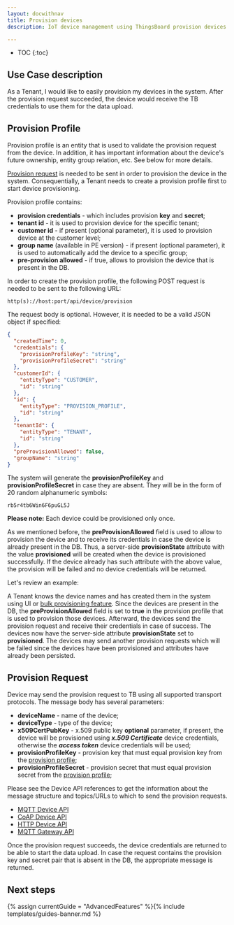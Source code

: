 ```yaml
---
layout: docwithnav
title: Provision devices
description: IoT device management using ThingsBoard provision devices feature

---
```


* TOC
{:toc}

## Use Case description

As a Tenant, I would like to easily provision my devices in the system.
After the provision request succeeded, the device would receive the TB credentials to use them for the data upload.

## Provision Profile

Provision profile is an entity that is used to validate the provision request from the device.
In addition, it has important information about the device's future ownership, entity group relation, etc. See below for more details.

[Provision request](/docs/user-guide/provision-devices/#provision-request) is needed to be sent in order to provision the device in the system.
Consequentially, a Tenant needs to create a provision profile first to start device provisioning.

Provision profile contains:

- **provision credentials** - which includes provision **key** and **secret**;
- **tenant id** - it is used to provision device for the specific tenant;
- **customer id** - if present (optional parameter), it is used to provision device at the customer level;
- **group name** (available in PE version) - if present (optional parameter), it is used to automatically add the device to a specific group;
- **pre-provision allowed** - if true, allows to provision the device that is present in the DB.

In order to create the provision profile, the following POST request is needed to be sent to the following URL:

```shell
http(s)://host:port/api/device/provision
```

The request body is optional. However, it is needed to be a valid JSON object if specified:

```json
{
  "createdTime": 0,
  "credentials": {
    "provisionProfileKey": "string",
    "provisionProfileSecret": "string"
  },
  "customerId": {
    "entityType": "CUSTOMER",
    "id": "string"
  },
  "id": {
    "entityType": "PROVISION_PROFILE",
    "id": "string"
  },
  "tenantId": {
    "entityType": "TENANT",
    "id": "string"
  },
  "preProvisionAllowed": false,
  "groupName": "string"
}
```

The system will generate the **provisionProfileKey** and **provisionProfileSecret** in case they are absent.
They will be in the form of 20 random alphanumeric symbols:

```text
rb5r4tb6Win6F6puGL5J
```

**Please note:** Each device could be provisioned only once.

As we mentioned before, the **preProvisionAllowed** field is used to allow to provision the device and to receive its credentials in case the device is already present in the DB.
Thus, a server-side **provisionState** attribute with the value **provisioned** will be created when the device is provisioned successfully. 
If the device already has such attribute with the above value, the provision will be failed and no device credentials will be returned.

Let's review an example:

A Tenant knows the device names and has created them in the system using UI or [bulk provisioning feature](/docs/user-guide/bulk-provisioning).
Since the devices are present in the DB, the **preProvisionAllowed** field is set to **true** in the provision profile that is used to provision those devices.
Afterward, the devices send the provision request and receive their credentials in case of success. 
The devices now have the server-side attribute **provisionState** set to **provisioned**.
The devices may send another provision requests which will be failed since the devices have been provisioned and attributes have already been persisted.

## Provision Request

Device may send the provision request to TB using all supported transport protocols. The message body has several parameters:
- **deviceName** - name of the device;
- **deviceType** - type of the device;
- **x509CertPubKey** - x.509 public key **optional** parameter, if present, the device will be provisioned using ***x.509 Certificate*** device credentials, otherwise the ***access token*** device credentials will be used;
- **provisionProfileKey** - provision key that must equal provision key from the [provision profile](/docs/user-guide/provision-devices/#provision-profile);
- **provisionProfileSecret** - provision secret that must equal provision secret from the [provision profile](/docs/user-guide/provision-devices/#provision-profile);

Please see the Device API references to get the information about the message structure and topics/URLs to which to send the provision requests.

 - [MQTT Device API](/docs/reference/mqtt-api/#device-provision)
 - [CoAP Device API](/docs/reference/coap-api/#device-provision)
 - [HTTP Device API](/docs/reference/http-api/#device-provision)
 - [MQTT Gateway API](/docs/reference/gateway-mqtt-api/#device-provision)

Once the provision request succeeds, the device credentials are returned to be able to start the data upload.
In case the request contains the provision key and secret pair that is absent in the DB, the appropriate message is returned.

## Next steps

{% assign currentGuide = "AdvancedFeatures" %}{% include templates/guides-banner.md %}